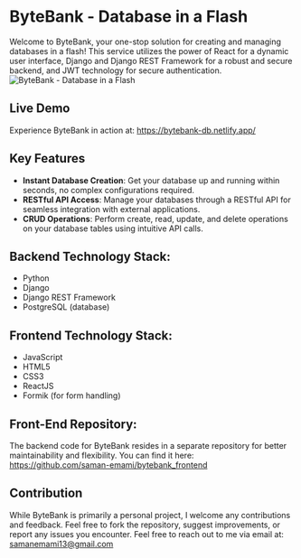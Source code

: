 # ByteBank - Database in a Flash

Welcome to ByteBank, your one-stop solution for creating and managing databases in a flash! This service utilizes the power of React for a dynamic user interface, Django and Django REST Framework for a robust and secure backend, and JWT technology for secure authentication.
![ByteBank - Database in a Flash](https://github.com/saman-emami/wikiverse_frontend/assets/157804251/242678ec-5cea-48b2-9461-209a92fdd62e)

## Live Demo
Experience ByteBank in action at:
https://bytebank-db.netlify.app/

## Key Features
* __Instant Database Creation__: Get your database up and running within seconds, no complex configurations required.
* __RESTful API Access__: Manage your databases through a RESTful API for seamless integration with external applications.
* __CRUD Operations__: Perform create, read, update, and delete operations on your database tables using intuitive API calls.

## Backend Technology Stack:

* Python
* Django
* Django REST Framework
* PostgreSQL (database)
## Frontend Technology Stack:
* JavaScript
* HTML5
* CSS3
* ReactJS
* Formik (for form handling)

## Front-End Repository:
The backend code for ByteBank resides in a separate repository for better maintainability and flexibility. You can find it here: https://github.com/saman-emami/bytebank_frontend

## Contribution
While ByteBank is primarily a personal project, I welcome any contributions and feedback. Feel free to fork the repository, suggest improvements, or report any issues you encounter. Feel free to reach out to me via email at: samanemami13@gmail.com
